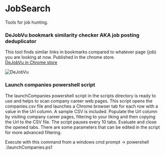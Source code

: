 # JobSearch

Tools for job hunting.

### DeJobVu bookmark similarity checker AKA job posting deduplicator

This tool finds similar links in bookmarks compared to whatever page (job) you are looking at now. Published in the chrome store.  
[DeJobVu in Chrome store](https://chromewebstore.google.com/detail/dejobvu-bookmark-similari/cobngldemlglgojpljjdhfknnjocbpgc)

![DeJobVu](https://lh3.googleusercontent.com/z_jqKQPTd5m8DQN9xN_9yY3tYUBBXXD22BXgxZRkTRwCumLQeUd9ymiMQ5xFPVpdoD_uhCDCSDryFCGrCzZCiIajZg=s1280-w1280-h800)

### Launch companies powershell script

The launchCompanies powershell script in the scripts directory is ready to use and helps to scan company career web pages. This script opens the companies.csv file and launches a Chrome browser tab for each row with a value in the Url column. A sample CSV is included. Populate the Url column by visiting company career pages, filtering to your liking and then copying the Url to the CSV file. The script pauses every 10 tabs. Evaluate and close the opened tabs. There are some parameters that can be edited in the script for more advanced filtering.

Execute with this command from a windows cmd prompt -> powershell .\launchCompanies.ps1
